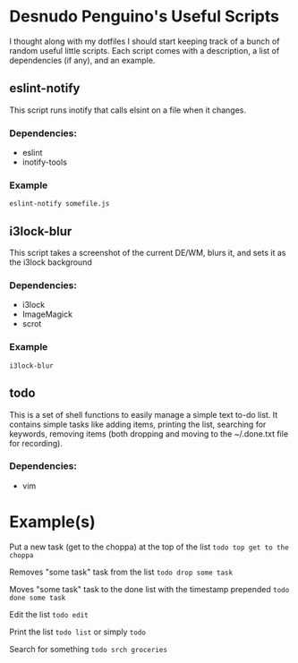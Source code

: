 # Desnudo Penguino's Useful Scripts

I thought along with my dotfiles I should start keeping track of a bunch of random useful little scripts. Each script comes with a description, a list of dependencies (if any), and an example.

## eslint-notify

This script runs inotify that calls elsint on a file when it changes.

### Dependencies:
- eslint
- inotify-tools

### Example
`eslint-notify somefile.js`

## i3lock-blur

This script takes a screenshot of the current DE/WM, blurs it, and sets it as the i3lock background

### Dependencies:
- i3lock
- ImageMagick
- scrot

### Example
`i3lock-blur`

## todo

This is a set of shell functions to easily manage a simple text to-do list. It contains simple tasks like adding items, printing the list, searching for keywords, removing items (both dropping and moving to the ~/.done.txt file for recording).

### Dependencies:
- vim

# Example(s)
Put a new task (get to the choppa) at the top of the list
`todo top get to the choppa`

Removes "some task" task from the list
`todo drop some task`

Moves "some task" task to the done list with the timestamp prepended
`todo done some task`

Edit the list
`todo edit`

Print the list
`todo list` or simply `todo`

Search for something
`todo srch groceries`
